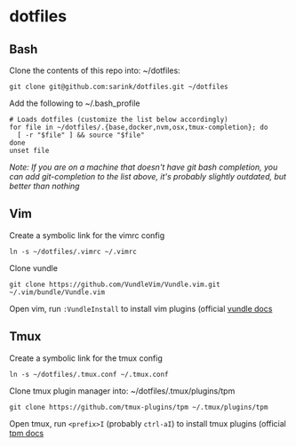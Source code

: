 # dotfiles

## Bash

Clone the contents of this repo into: ~/dotfiles:
```
git clone git@github.com:sarink/dotfiles.git ~/dotfiles
```

Add the following to ~/.bash_profile
```
# Loads dotfiles (customize the list below accordingly)
for file in ~/dotfiles/.{base,docker,nvm,osx,tmux-completion}; do
  [ -r "$file" ] && source "$file"
done
unset file
```

_Note: If you are on a machine that doesn't have git bash completion, you can add git-completion to the list above,
it's probably slightly outdated, but better than nothing_

## Vim
Create a symbolic link for the vimrc config
```
ln -s ~/dotfiles/.vimrc ~/.vimrc
```

Clone vundle
```
git clone https://github.com/VundleVim/Vundle.vim.git ~/.vim/bundle/Vundle.vim
```

Open vim, run `:VundleInstall` to install vim plugins (official [vundle docs](https://github.com/VundleVim/Vundle.vim)

## Tmux
Create a symbolic link for the tmux config
```
ln -s ~/dotfiles/.tmux.conf ~/.tmux.conf
```

Clone tmux plugin manager into: ~/dotfiles/.tmux/plugins/tpm
```
git clone https://github.com/tmux-plugins/tpm ~/.tmux/plugins/tpm
```

Open tmux, run `<prefix>I` (probably `ctrl-aI`) to install tmux plugins (official [tpm docs](https://github.com/tmux-plugins/tpm)

